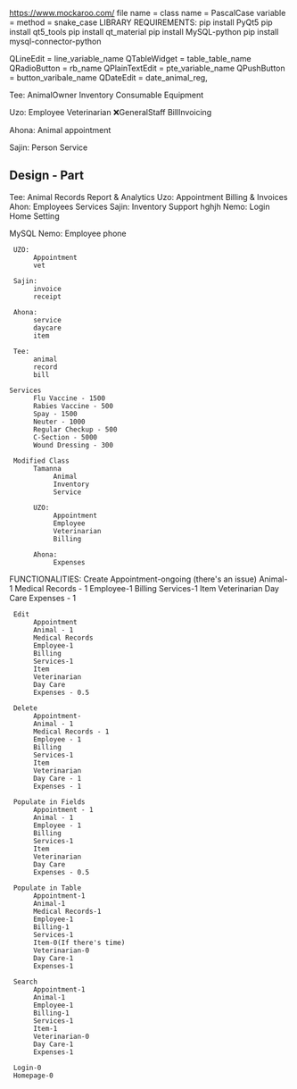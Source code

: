 <https://www.mockaroo.com/>
file name = class name =  PascalCase
variable = method = snake_case
LIBRARY REQUIREMENTS:
pip install PyQt5
pip install qt5_tools
pip install qt_material
pip install MySQL-python
pip install mysql-connector-python

QLineEdit = line_variable_name
QTableWidget = table_table_name
QRadioButton = rb_name
QPlainTextEdit = pte_variable_name
QPushButton = button_varibale_name
QDateEdit = date_animal_reg,

Tee:
   AnimalOwner
   Inventory
   Consumable
   Equipment

Uzo:
    Employee
    Veterinarian
    ❌GeneralStaff
    BillInvoicing

Ahona:
     Animal
     appointment

Sajin:
     Person
     Service

Design - Part
---------------

Tee:
     Animal Records
     Report & Analytics
Uzo:
     Appointment
     Billing & Invoices
Ahon:
     Employees
     Services
Sajin:
     Inventory
     Support
     hghjh
Nemo:
     Login
     Home
     Setting

MySQL
     Nemo:
          Employee
          phone

     UZO: 
          Appointment
          vet

     Sajin: 
          invoice
          receipt

     Ahona: 
          service
          daycare
          item

     Tee: 
          animal
          record
          bill

    Services
          Flu Vaccine - 1500
          Rabies Vaccine - 500
          Spay - 1500
          Neuter - 1000
          Regular Checkup - 500
          C-Section - 5000
          Wound Dressing - 300

     Modified Class
          Tamanna
               Animal
               Inventory
               Service

          UZO:
               Appointment
               Employee
               Veterinarian
               Billing
               
          Ahona:
               Expenses


FUNCTIONALITIES:
     Create
          Appointment-ongoing (there's an issue)
          Animal-1
          Medical Records - 1
          Employee-1
          Billing
          Services-1
          Item
          Veterinarian 
          Day Care
          Expenses - 1

     Edit
          Appointment
          Animal - 1
          Medical Records
          Employee-1
          Billing
          Services-1
          Item
          Veterinarian 
          Day Care
          Expenses - 0.5

     Delete
          Appointment-
          Animal - 1
          Medical Records - 1
          Employee - 1
          Billing
          Services-1
          Item
          Veterinarian 
          Day Care - 1
          Expenses - 1

     Populate in Fields
          Appointment - 1
          Animal - 1
          Employee - 1
          Billing
          Services-1
          Item
          Veterinarian 
          Day Care
          Expenses - 0.5

     Populate in Table
          Appointment-1
          Animal-1
          Medical Records-1
          Employee-1
          Billing-1
          Services-1
          Item-0(If there's time)
          Veterinarian-0 
          Day Care-1
          Expenses-1

     Search
          Appointment-1
          Animal-1
          Employee-1
          Billing-1
          Services-1
          Item-1
          Veterinarian-0
          Day Care-1
          Expenses-1

     Login-0
     Homepage-0